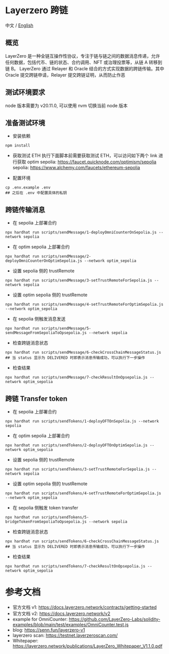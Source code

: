 # Layerzero 跨链
中文 / [English](./README.md)  

## 概览 
LayerZero 是一种全链互操作性协议，专注于链与链之间的数据消息传递，允许任何数据，包括代币、链的状态、合约调用、NFT 或治理投票等，从链 A 转移到链 B。
LayerZero 通过 Relayer 和 Oracle 结合的方式实现数据的跨链传输。其中 Oracle 提交跨链申请，Relayer 提交跨链证明，从而防止作恶

## 测试环境要求  
node 版本需要为 v20.11.0, 可以使用 nvm 切换当前 node 版本

## 准备测试环境  
- 安装依赖  
```
npm install
```

- 获取测试 ETH 
执行下面脚本前需要获取测试 ETH，可以访问如下两个 link 进行获取 
optim sepolia: https://faucet.quicknode.com/optimism/sepolia
sepolia: https://www.alchemy.com/faucets/ethereum-sepolia

- 配置环境  
```
cp .env.example .env
## 之后在 .env 中配置具体的私钥
```

## 跨链传输消息     
- 在 sepolia 上部署合约   
```
npx hardhat run scripts/sendMessage/1-deployOmniCounterOnSepolia.js --network sepolia
```

- 在 optim sepolia 上部署合约      
```
npx hardhat run scripts/sendMessage/2-deployOmniCounterOnOptimSepolia.js --network optim_sepolia
```

- 设置 sepolia 侧的 trustRemote   
```
npx hardhat run scripts/sendMessage/3-setTrustRemoteForSepolia.js --network sepolia
```

- 设置 optim sepolia 侧的 trustRemote    
```
npx hardhat run scripts/sendMessage/4-setTrustRemoteForOptimSepolia.js --network optim_sepolia
```

- 在 sepolia 侧触发消息发送    
```
npx hardhat run scripts/sendMessage/5-sendMessageFromSepoliaToOpsepolia.js --network sepolia
```

- 检查跨链消息状态     
```
npx hardhat run scripts/sendMessage/6-checkCrossChainMessageStatus.js
## 当 status 显示为 DELIVERED 时即表示消息传输成功，可以执行下一步操作
```

- 检查结果    
```
npx hardhat run scripts/sendMessage/7-checkResultOnOpsepolia.js --network optim_sepolia
```


## 跨链 Transfer token 
- 在 sepolia 上部署合约   
```
npx hardhat run scripts/sendTokens/1-deployOFTOnSepolia.js --network sepolia
```

- 在 optim sepolia 上部署合约      
```
npx hardhat run scripts/sendTokens/2-deployOFTOnOptimSepolia.js --network optim_sepolia
```

- 设置 sepolia 侧的 trustRemote   
```
npx hardhat run scripts/sendTokens/3-setTrustRemoteForSepolia.js --network sepolia
```

- 设置 optim sepolia 侧的 trustRemote    
```
npx hardhat run scripts/sendTokens/4-setTrustRemoteForOptimSepolia.js --network optim_sepolia
```

- 在 sepolia 侧触发 token transfer    
```
npx hardhat run scripts/sendTokens/5-bridgeTokenFromSepoliaToOpsepolia.js --network sepolia
```

- 检查跨链消息状态     
```
npx hardhat run scripts/sendTokens/6-checkCrossChainMessageStatus.js
## 当 status 显示为 DELIVERED 时即表示消息传输成功，可以执行下一步操作
```

- 检查结果    
```
npx hardhat run scripts/sendTokens/7-checkResultOnOpsepolia.js --network optim_sepolia
```


# 参考文档 
- 官方文档 v1: https://docs.layerzero.network/contracts/getting-started
- 官方文档 v2: https://docs.layerzero.network/v2
- example for OmniCounter: https://github.com/LayerZero-Labs/solidity-examples/blob/main/test/examples/OmniCounter.test.js  
- blog: https://senn.fun/layerzero-v1  
- layerzero scan: https://testnet.layerzeroscan.com/  
- Whitepaper: https://layerzero.network/publications/LayerZero_Whitepaper_V1.1.0.pdf  